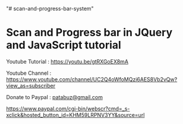 "# scan-and-progress-bar-system" 

Scan and Progress bar in JQuery and JavaScript tutorial
========================================================


Youtube Tutorial : https://youtu.be/gtRXGoEX8mA

Youtube Channel : https://www.youtube.com/channel/UC2Q4oWfoMQzi6AES8Vb2vQw?view_as=subscriber

Donate to Paypal : patabuz@gmail.com

https://www.paypal.com/cgi-bin/webscr?cmd=_s-xclick&hosted_button_id=KHM59LRPNV3YY&source=url
